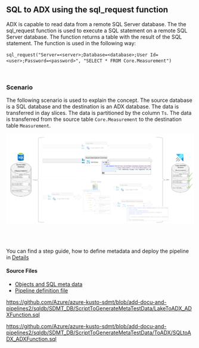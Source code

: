## SQL to ADX using the sql_request function

ADX is capable to read data from a remote SQL Server database. The the sql_request function is used to execute a SQL statement on a remote SQL Server database. The function returns a table with the result of the SQL statement. The function is used in the following way:

    sql_request("Server=<server>;Database=<database>;User Id=<user>;Password=<password>", "SELECT * FROM Core.Measurement")
<br>

### Scenario

The following scenario is used to explain the concept. The source database is a SQL database and the destination is an ADX database. The data is transferred in day slices. The data is partitioned by the column `Ts`.
The data is transferred from the source table `Core.Measurement` to the destination table `Measurement`. 

![Senario Overview](./../../doc/assets/sql-to-adx/SMDT_SQLtoADXFunctionScenario.png)

<br>
<br>

You can find a step guide, how to define metadata and deploy the pipeline in [Details](./10SQLToADXCopy.md)

#### Source Files

 * [Objects and SQL meta data](./../../sqldb/SDMT_DB/ScriptToGenerateMetaTestData/LakeToADX_ADXFunction.sql)
 * [Pipeline definition file](./../../pipeline/toADX/SQL-Copy-ADX/SDMT-SQLorLake-ViaFunctionTo-ADX.json)


https://github.com/Azure/azure-kusto-sdmt/blob/add-docu-and-pipelines2/sqldb/SDMT_DB/ScriptToGenerateMetaTestData/LakeToADX_ADXFunction.sql

https://github.com/Azure/azure-kusto-sdmt/blob/add-docu-and-pipelines2/sqldb/SDMT_DB/ScriptToGenerateMetaTestData/ToADX/SQLtoADX_ADXFunction.sql